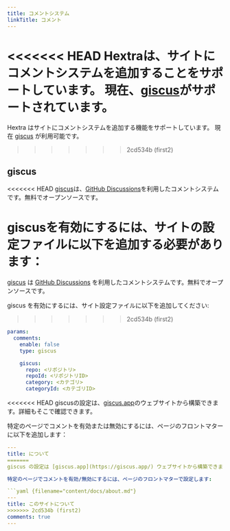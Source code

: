 ```yaml
---
title: コメントシステム
linkTitle: コメント
---
```


<<<<<<< HEAD
Hextraは、サイトにコメントシステムを追加することをサポートしています。
現在、[giscus](https://giscus.app/)がサポートされています。
=======
Hextra はサイトにコメントシステムを追加する機能をサポートしています。
現在 [giscus](https://giscus.app/) が利用可能です。
>>>>>>> 2cd534b (first2)

<!--more-->

## giscus

<<<<<<< HEAD
[giscus](https://giscus.app/)は、[GitHub Discussions](https://docs.github.com/ja/discussions)を利用したコメントシステムです。無料でオープンソースです。

giscusを有効にするには、サイトの設定ファイルに以下を追加する必要があります：
=======
[giscus](https://giscus.app/) は [GitHub Discussions](https://docs.github.com/ja/discussions) を利用したコメントシステムです。無料でオープンソースです。

giscus を有効にするには、サイト設定ファイルに以下を追加してください:
>>>>>>> 2cd534b (first2)

```yaml {filename="hugo.yaml"}
params:
  comments:
    enable: false
    type: giscus

    giscus:
      repo: <リポジトリ>
      repoId: <リポジトリID>
      category: <カテゴリ>
      categoryId: <カテゴリID>
```

<<<<<<< HEAD
giscusの設定は、[giscus.app](https://giscus.app/)のウェブサイトから構築できます。詳細もそこで確認できます。

特定のページでコメントを有効または無効にするには、ページのフロントマターに以下を追加します：

```yaml {filename="content/docs/about.md"}
---
title: について
=======
giscus の設定は [giscus.app](https://giscus.app/) ウェブサイトから構築できます。詳細もそちらで確認できます。

特定のページでコメントを有効/無効にするには、ページのフロントマターで設定します:

```yaml {filename="content/docs/about.md"}
---
title: このサイトについて
>>>>>>> 2cd534b (first2)
comments: true
---
```
